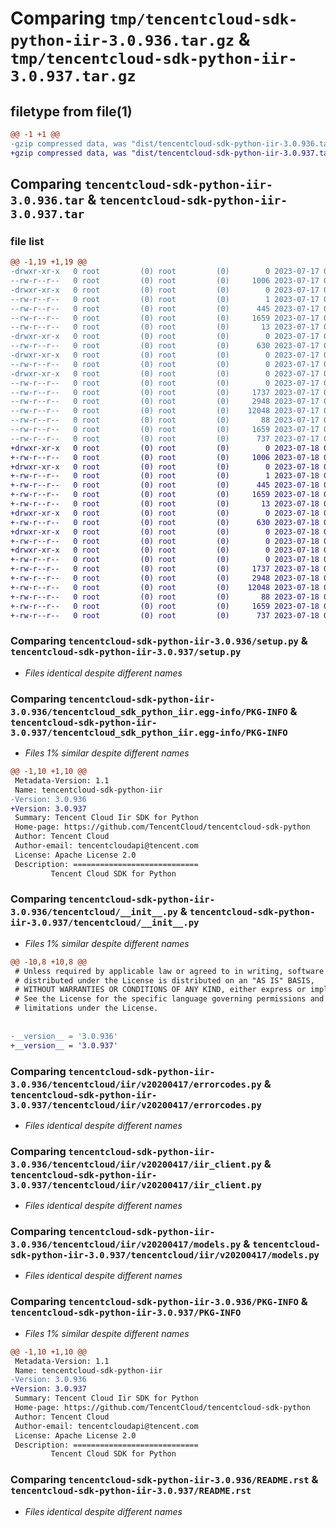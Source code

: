 # Comparing `tmp/tencentcloud-sdk-python-iir-3.0.936.tar.gz` & `tmp/tencentcloud-sdk-python-iir-3.0.937.tar.gz`

## filetype from file(1)

```diff
@@ -1 +1 @@
-gzip compressed data, was "dist/tencentcloud-sdk-python-iir-3.0.936.tar", last modified: Mon Jul 17 00:26:39 2023, max compression
+gzip compressed data, was "dist/tencentcloud-sdk-python-iir-3.0.937.tar", last modified: Tue Jul 18 00:25:30 2023, max compression
```

## Comparing `tencentcloud-sdk-python-iir-3.0.936.tar` & `tencentcloud-sdk-python-iir-3.0.937.tar`

### file list

```diff
@@ -1,19 +1,19 @@
-drwxr-xr-x   0 root         (0) root         (0)        0 2023-07-17 00:26:39.000000 tencentcloud-sdk-python-iir-3.0.936/
--rw-r--r--   0 root         (0) root         (0)     1006 2023-07-17 00:26:39.000000 tencentcloud-sdk-python-iir-3.0.936/setup.py
-drwxr-xr-x   0 root         (0) root         (0)        0 2023-07-17 00:26:39.000000 tencentcloud-sdk-python-iir-3.0.936/tencentcloud_sdk_python_iir.egg-info/
--rw-r--r--   0 root         (0) root         (0)        1 2023-07-17 00:26:39.000000 tencentcloud-sdk-python-iir-3.0.936/tencentcloud_sdk_python_iir.egg-info/dependency_links.txt
--rw-r--r--   0 root         (0) root         (0)      445 2023-07-17 00:26:39.000000 tencentcloud-sdk-python-iir-3.0.936/tencentcloud_sdk_python_iir.egg-info/SOURCES.txt
--rw-r--r--   0 root         (0) root         (0)     1659 2023-07-17 00:26:39.000000 tencentcloud-sdk-python-iir-3.0.936/tencentcloud_sdk_python_iir.egg-info/PKG-INFO
--rw-r--r--   0 root         (0) root         (0)       13 2023-07-17 00:26:39.000000 tencentcloud-sdk-python-iir-3.0.936/tencentcloud_sdk_python_iir.egg-info/top_level.txt
-drwxr-xr-x   0 root         (0) root         (0)        0 2023-07-17 00:26:39.000000 tencentcloud-sdk-python-iir-3.0.936/tencentcloud/
--rw-r--r--   0 root         (0) root         (0)      630 2023-07-17 00:26:39.000000 tencentcloud-sdk-python-iir-3.0.936/tencentcloud/__init__.py
-drwxr-xr-x   0 root         (0) root         (0)        0 2023-07-17 00:26:39.000000 tencentcloud-sdk-python-iir-3.0.936/tencentcloud/iir/
--rw-r--r--   0 root         (0) root         (0)        0 2023-07-17 00:26:39.000000 tencentcloud-sdk-python-iir-3.0.936/tencentcloud/iir/__init__.py
-drwxr-xr-x   0 root         (0) root         (0)        0 2023-07-17 00:26:39.000000 tencentcloud-sdk-python-iir-3.0.936/tencentcloud/iir/v20200417/
--rw-r--r--   0 root         (0) root         (0)        0 2023-07-17 00:26:39.000000 tencentcloud-sdk-python-iir-3.0.936/tencentcloud/iir/v20200417/__init__.py
--rw-r--r--   0 root         (0) root         (0)     1737 2023-07-17 00:26:39.000000 tencentcloud-sdk-python-iir-3.0.936/tencentcloud/iir/v20200417/errorcodes.py
--rw-r--r--   0 root         (0) root         (0)     2948 2023-07-17 00:26:39.000000 tencentcloud-sdk-python-iir-3.0.936/tencentcloud/iir/v20200417/iir_client.py
--rw-r--r--   0 root         (0) root         (0)    12048 2023-07-17 00:26:39.000000 tencentcloud-sdk-python-iir-3.0.936/tencentcloud/iir/v20200417/models.py
--rw-r--r--   0 root         (0) root         (0)       88 2023-07-17 00:26:39.000000 tencentcloud-sdk-python-iir-3.0.936/setup.cfg
--rw-r--r--   0 root         (0) root         (0)     1659 2023-07-17 00:26:39.000000 tencentcloud-sdk-python-iir-3.0.936/PKG-INFO
--rw-r--r--   0 root         (0) root         (0)      737 2023-07-17 00:26:39.000000 tencentcloud-sdk-python-iir-3.0.936/README.rst
+drwxr-xr-x   0 root         (0) root         (0)        0 2023-07-18 00:25:30.000000 tencentcloud-sdk-python-iir-3.0.937/
+-rw-r--r--   0 root         (0) root         (0)     1006 2023-07-18 00:25:30.000000 tencentcloud-sdk-python-iir-3.0.937/setup.py
+drwxr-xr-x   0 root         (0) root         (0)        0 2023-07-18 00:25:30.000000 tencentcloud-sdk-python-iir-3.0.937/tencentcloud_sdk_python_iir.egg-info/
+-rw-r--r--   0 root         (0) root         (0)        1 2023-07-18 00:25:30.000000 tencentcloud-sdk-python-iir-3.0.937/tencentcloud_sdk_python_iir.egg-info/dependency_links.txt
+-rw-r--r--   0 root         (0) root         (0)      445 2023-07-18 00:25:30.000000 tencentcloud-sdk-python-iir-3.0.937/tencentcloud_sdk_python_iir.egg-info/SOURCES.txt
+-rw-r--r--   0 root         (0) root         (0)     1659 2023-07-18 00:25:30.000000 tencentcloud-sdk-python-iir-3.0.937/tencentcloud_sdk_python_iir.egg-info/PKG-INFO
+-rw-r--r--   0 root         (0) root         (0)       13 2023-07-18 00:25:30.000000 tencentcloud-sdk-python-iir-3.0.937/tencentcloud_sdk_python_iir.egg-info/top_level.txt
+drwxr-xr-x   0 root         (0) root         (0)        0 2023-07-18 00:25:30.000000 tencentcloud-sdk-python-iir-3.0.937/tencentcloud/
+-rw-r--r--   0 root         (0) root         (0)      630 2023-07-18 00:25:30.000000 tencentcloud-sdk-python-iir-3.0.937/tencentcloud/__init__.py
+drwxr-xr-x   0 root         (0) root         (0)        0 2023-07-18 00:25:30.000000 tencentcloud-sdk-python-iir-3.0.937/tencentcloud/iir/
+-rw-r--r--   0 root         (0) root         (0)        0 2023-07-18 00:25:30.000000 tencentcloud-sdk-python-iir-3.0.937/tencentcloud/iir/__init__.py
+drwxr-xr-x   0 root         (0) root         (0)        0 2023-07-18 00:25:30.000000 tencentcloud-sdk-python-iir-3.0.937/tencentcloud/iir/v20200417/
+-rw-r--r--   0 root         (0) root         (0)        0 2023-07-18 00:25:30.000000 tencentcloud-sdk-python-iir-3.0.937/tencentcloud/iir/v20200417/__init__.py
+-rw-r--r--   0 root         (0) root         (0)     1737 2023-07-18 00:25:30.000000 tencentcloud-sdk-python-iir-3.0.937/tencentcloud/iir/v20200417/errorcodes.py
+-rw-r--r--   0 root         (0) root         (0)     2948 2023-07-18 00:25:30.000000 tencentcloud-sdk-python-iir-3.0.937/tencentcloud/iir/v20200417/iir_client.py
+-rw-r--r--   0 root         (0) root         (0)    12048 2023-07-18 00:25:30.000000 tencentcloud-sdk-python-iir-3.0.937/tencentcloud/iir/v20200417/models.py
+-rw-r--r--   0 root         (0) root         (0)       88 2023-07-18 00:25:30.000000 tencentcloud-sdk-python-iir-3.0.937/setup.cfg
+-rw-r--r--   0 root         (0) root         (0)     1659 2023-07-18 00:25:30.000000 tencentcloud-sdk-python-iir-3.0.937/PKG-INFO
+-rw-r--r--   0 root         (0) root         (0)      737 2023-07-18 00:25:30.000000 tencentcloud-sdk-python-iir-3.0.937/README.rst
```

### Comparing `tencentcloud-sdk-python-iir-3.0.936/setup.py` & `tencentcloud-sdk-python-iir-3.0.937/setup.py`

 * *Files identical despite different names*

### Comparing `tencentcloud-sdk-python-iir-3.0.936/tencentcloud_sdk_python_iir.egg-info/PKG-INFO` & `tencentcloud-sdk-python-iir-3.0.937/tencentcloud_sdk_python_iir.egg-info/PKG-INFO`

 * *Files 1% similar despite different names*

```diff
@@ -1,10 +1,10 @@
 Metadata-Version: 1.1
 Name: tencentcloud-sdk-python-iir
-Version: 3.0.936
+Version: 3.0.937
 Summary: Tencent Cloud Iir SDK for Python
 Home-page: https://github.com/TencentCloud/tencentcloud-sdk-python
 Author: Tencent Cloud
 Author-email: tencentcloudapi@tencent.com
 License: Apache License 2.0
 Description: ============================
         Tencent Cloud SDK for Python
```

### Comparing `tencentcloud-sdk-python-iir-3.0.936/tencentcloud/__init__.py` & `tencentcloud-sdk-python-iir-3.0.937/tencentcloud/__init__.py`

 * *Files 1% similar despite different names*

```diff
@@ -10,8 +10,8 @@
 # Unless required by applicable law or agreed to in writing, software
 # distributed under the License is distributed on an "AS IS" BASIS,
 # WITHOUT WARRANTIES OR CONDITIONS OF ANY KIND, either express or implied.
 # See the License for the specific language governing permissions and
 # limitations under the License.
 
 
-__version__ = '3.0.936'
+__version__ = '3.0.937'
```

### Comparing `tencentcloud-sdk-python-iir-3.0.936/tencentcloud/iir/v20200417/errorcodes.py` & `tencentcloud-sdk-python-iir-3.0.937/tencentcloud/iir/v20200417/errorcodes.py`

 * *Files identical despite different names*

### Comparing `tencentcloud-sdk-python-iir-3.0.936/tencentcloud/iir/v20200417/iir_client.py` & `tencentcloud-sdk-python-iir-3.0.937/tencentcloud/iir/v20200417/iir_client.py`

 * *Files identical despite different names*

### Comparing `tencentcloud-sdk-python-iir-3.0.936/tencentcloud/iir/v20200417/models.py` & `tencentcloud-sdk-python-iir-3.0.937/tencentcloud/iir/v20200417/models.py`

 * *Files identical despite different names*

### Comparing `tencentcloud-sdk-python-iir-3.0.936/PKG-INFO` & `tencentcloud-sdk-python-iir-3.0.937/PKG-INFO`

 * *Files 1% similar despite different names*

```diff
@@ -1,10 +1,10 @@
 Metadata-Version: 1.1
 Name: tencentcloud-sdk-python-iir
-Version: 3.0.936
+Version: 3.0.937
 Summary: Tencent Cloud Iir SDK for Python
 Home-page: https://github.com/TencentCloud/tencentcloud-sdk-python
 Author: Tencent Cloud
 Author-email: tencentcloudapi@tencent.com
 License: Apache License 2.0
 Description: ============================
         Tencent Cloud SDK for Python
```

### Comparing `tencentcloud-sdk-python-iir-3.0.936/README.rst` & `tencentcloud-sdk-python-iir-3.0.937/README.rst`

 * *Files identical despite different names*

